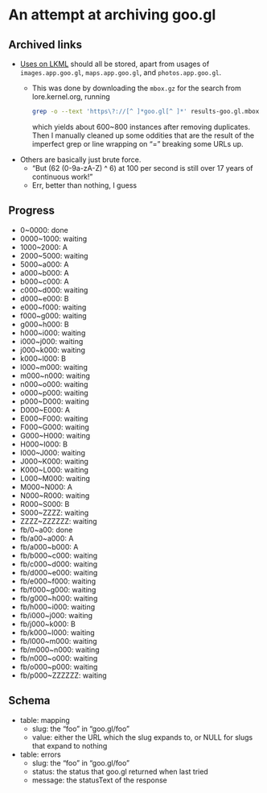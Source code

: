 # An attempt at archiving goo.gl

## Archived links

- [Uses on LKML](https://lore.kernel.org/all/?q=goo.gl%2F) should all be stored, apart from usages of `images.app.goo.gl`, `maps.app.goo.gl`, and `photos.app.goo.gl`.
  - This was done by downloading the `mbox.gz` for the search from lore.kernel.org, running
  
    ```sh
    grep -o --text 'https\?://[^ ]*goo.gl[^ ]*' results-goo.gl.mbox > instances
    ```
    
    which yields about 600~800 instances after removing duplicates. Then I manually cleaned up some oddities that are the result of the imperfect grep or line wrapping on “=” breaking some URLs up.
- Others are basically just brute force.
  - “But (62 (0-9a-zA-Z) ^ 6) at 100 per second is still over 17 years of continuous work!”
  - Err, better than nothing, I guess

## Progress

- 0~0000: done
- 0000~1000: waiting
- 1000~2000: A
- 2000~5000: waiting
- 5000~a000: A
- a000~b000: A
- b000~c000: A
- c000~d000: waiting
- d000~e000: B
- e000~f000: waiting
- f000~g000: waiting
- g000~h000: B
- h000~i000: waiting
- i000~j000: waiting
- j000~k000: waiting
- k000~l000: B
- l000~m000: waiting
- m000~n000: waiting
- n000~o000: waiting
- o000~p000: waiting
- p000~D000: waiting
- D000~E000: A
- E000~F000: waiting
- F000~G000: waiting
- G000~H000: waiting
- H000~I000: B
- I000~J000: waiting
- J000~K000: waiting
- K000~L000: waiting
- L000~M000: waiting
- M000~N000: A
- N000~R000: waiting
- R000~S000: B
- S000~ZZZZ: waiting
- ZZZZ~ZZZZZZ: waiting
- fb/0~a00: done
- fb/a00~a000: A
- fb/a000~b000: A
- fb/b000~c000: waiting
- fb/c000~d000: waiting
- fb/d000~e000: waiting
- fb/e000~f000: waiting
- fb/f000~g000: waiting
- fb/g000~h000: waiting
- fb/h000~i000: waiting
- fb/i000~j000: waiting
- fb/j000~k000: B
- fb/k000~l000: waiting
- fb/l000~m000: waiting
- fb/m000~n000: waiting
- fb/n000~o000: waiting
- fb/o000~p000: waiting
- fb/p000~ZZZZZZ: waiting

## Schema

- table: mapping
  - slug: the “foo” in “goo.gl/foo”
  - value: either the URL which the slug expands to, or NULL for slugs that expand to nothing
- table: errors
  - slug: the “foo” in “goo.gl/foo”
  - status: the status that goo.gl returned when last tried
  - message: the statusText of the response
